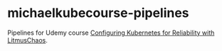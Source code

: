 # michaelkubecourse-pipelines
Pipelines for Udemy course [Configuring Kubernetes for Reliability with LitmusChaos](https://www.udemy.com/course/configuring-kubernetes-for-reliability-with-litmuschaos/?referralCode=598151F6A9AB07C08696).
